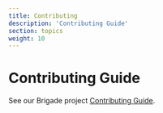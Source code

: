 ```yaml
---
title: Contributing
description: 'Contributing Guide'
section: topics
weight: 10
---
```

# Contributing Guide

See our Brigade project [Contributing Guide](https://github.com/brigadecore/community/blob/main/contributing.md).
